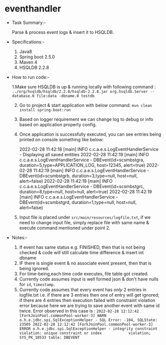 # eventhandler

- Task Summary:-

	Parse & process event logs & insert it to HSQLDB.

- Specifications:-


	1. Java8		
	2. Spring boot 2.5.0	
	3. Maven 4	
	4. HSQLDB 2.2.8
	

	
- How to run code:- 

	1.Make sure HSQLDB is up & running locally with following command : 
	  `../org/hsqldb/hsqldb/2.2.8/hsqldb-2.2.8.jar org.hsqldb.Server --database.0 file:data -dbname.0 testdb`
	  
	2. Go to project & start application with below command:
	  `mvn clean install spring-boot:run`
	  
	3. Based on logger requirement we can change log to debug or info based on application property config.
	
	4. Once application is successfully executed, you can see entries being printed on console something like below:
	
		2022-02-28 11:42:18 [main] INFO  c.c.a.e.s.LogEventHandlerService - Displaying all saved entities
		2022-02-28 11:42:19 [main] INFO  c.c.a.e.s.LogEventHandlerService - DBEvent(id=scsmbstgra, duration=5,type=APPLICATION_LOG, host=12345, alert=true)
		2022-02-28 11:42:19 [main] INFO  c.c.a.e.s.LogEventHandlerService - DBEvent(id=scsmbstgrb, duration=3,type=null, 	host=null, alert=false)
		2022-02-28 11:42:19 [main] INFO  c.c.a.e.s.LogEventHandlerService - DBEvent(id=scsmbstgrc, duration=8,type=null, 	host=null, alert=true)
		2022-02-28 11:42:19 [main] INFO  c.c.a.e.s.LogEventHandlerService - DBEvent(id=scsmbstgrd, duration=1,type=null, 	host=null, alert=false)
		
	5. Input file is placed under `src/main/resources/logfile.txt`, if we need to change input file, simply replace file with same name & execute
	   command mentioned under point 2.
        	

- Notes:-
	
	 1. If event has same status e.g. FINISHED, then that is not being checked & code will still calculate time difference & insert int dbname
	 2. IF there is single event & no associate event present, then that is being ignored.
	 3. For time-being,each time code executes, file table got created.
	 4. Currently code assumes input is well formed json & don't have nulls for `id`, `timestamp`.
	 5. Currently code assumes that every event has _only_ 2 entries in logfile.txt i.e. if there are 3 entries then one of entry will get ignored; if 
      	    there are 4 entries then execution failed with constraint violation error because here we are trying to save another event with same id twice.
            Error observed in this case is : 
	    `2022-02-28 12:12:42 [ForkJoinPool.commonPool-worker-3] WARN  o.h.e.jdbc.spi.SqlExceptionHelper - SQL Error: -104, SQLState: 23505
	     2022-02-28 12:12:42 [ForkJoinPool.commonPool-worker-3] ERROR o.h.e.jdbc.spi.SqlExceptionHelper - integrity constraint violation: unique constraint or index 			violation; SYS_PK_10533 table: DBEVENT`


